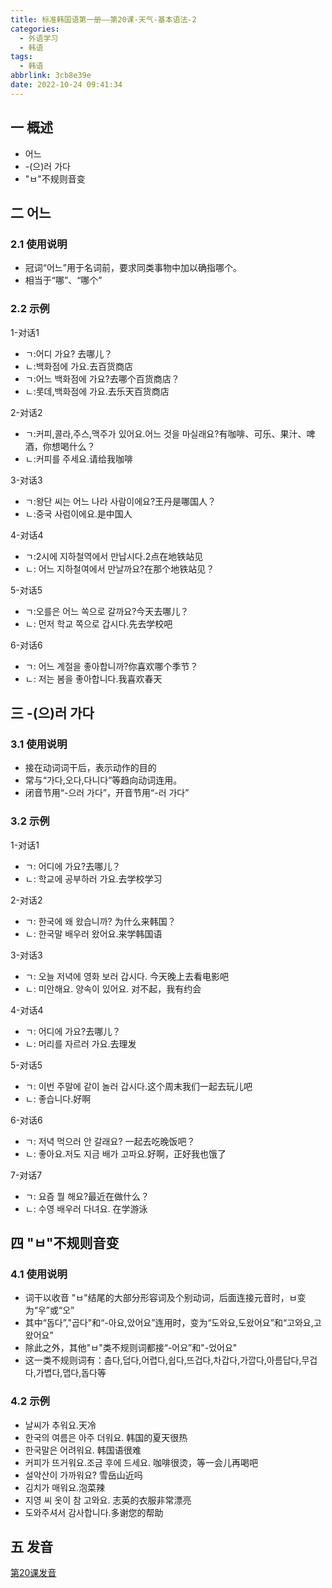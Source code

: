```yaml
---
title: 标准韩国语第一册——第20课-天气-基本语法-2
categories:
  - 外语学习
  - 韩语
tags:
  - 韩语
abbrlink: 3cb8e39e
date: 2022-10-24 09:41:34
---
```

## 一 概述

* 어느
* -(으)러 가다
* "ㅂ"不规则音变

<!--more-->

## 二 어느

### 2.1 使用说明

* 冠词“어느”用于名词前，要求同类事物中加以确指哪个。
* 相当于“哪”、“哪个”

### 2.2 示例

1-对话1

* ㄱ:어디 가요? 去哪儿？
* ㄴ:백화점에 가요.去百货商店
* ㄱ:어느 백화점에 가요?去哪个百货商店？
* ㄴ:롯데,백화점에 가요.去乐天百货商店

2-对话2

* ㄱ:커피,콜라,주스,맥주가 있어요.어느 것을 마실래요?有咖啡、可乐、果汁、啤酒，你想喝什么？
* ㄴ:커피를 주세요.请给我咖啡

3-对话3

* ㄱ:왕단 씨는 어느 나라 사람이에요?王丹是哪国人？
* ㄴ:중국 사럼이에요.是中国人

4-对话4

* ㄱ:2시에 지하철역에서 만납시다.2点在地铁站见
* ㄴ: 어느 지하철여에서 만날까요?在那个地铁站见？

5-对话5

* ㄱ:오를은 어느 쏙으로 갈까요?今天去哪儿？
* ㄴ: 먼저 학교 쪽으로 갑시다.先去学校吧

6-对话6

* ㄱ: 어느 계절을 좋아합니까?你喜欢哪个季节？
* ㄴ: 저는 봄을 좋아합니다.我喜欢春天

## 三 -(으)러 가다

### 3.1 使用说明

* 接在动词词干后，表示动作的目的
* 常与“가다,오다,다니다”等趋向动词连用。
* 闭音节用“-으러 가다”，开音节用“-러 가다”

### 3.2 示例

1-对话1

* ㄱ: 어디에 가요?去哪儿？
* ㄴ: 학교에 공부하러 가요.去学校学习

2-对话2

* ㄱ: 한국에 왜 왔습니까? 为什么来韩国？
* ㄴ: 한국말 배우러 왔어요.来学韩国语

3-对话3

* ㄱ: 오늘 저녁에 영화 보러 갑시다. 今天晚上去看电影吧
* ㄴ: 미안해요. 양속이 있어요. 对不起，我有约会

4-对话4

* ㄱ: 어디에 가요?去哪儿？
* ㄴ: 머리를 자르러 가요.去理发

5-对话5

* ㄱ: 이번 주말에 같이 놀러 갑시다.这个周末我们一起去玩儿吧
* ㄴ: 좋습니다.好啊

6-对话6

* ㄱ: 저녁 먹으러 안 갈래요? 一起去吃晚饭吧？
* ㄴ: 좋아요.저도 지금 배가 고파요.好啊，正好我也饿了

7-对话7

* ㄱ: 요즘 뭘 해요?最近在做什么？
* ㄴ: 수영 배우러 다녀요. 在学游泳

## 四 "ㅂ"不规则音变

### 4.1 使用说明

* 词干以收音 "ㅂ"结尾的大部分形容词及个别动词，后面连接元音时，ㅂ变为“우”或“오”
* 其中“돕다”,"곱다"和“-아요,았어요”连用时，变为“도와요,도왔어요”和“고와요,고왔어요”
* 除此之外，其他"ㅂ"类不规则词都接“-어요”和"-었어요"
* 这一类不规则词有：춥다,덥다,어렵다,쉽다,뜨겁다,차갑다,가깝다,아름답다,무겁다,가볍다,맵다,돕다等

### 4.2 示例

* 날씨가 추워요.天冷
* 한국의 여름은 아주 더워요. 韩国的夏天很热
* 한국말은 어려워요. 韩国语很难
* 커피가 뜨거워요.조금 후에 드세요. 咖啡很烫，等一会儿再喝吧
* 설악산이 가까워요? 雪岳山近吗
* 김치가 매워요.泡菜辣
* 지영 씨 옷이 참 고와요. 志英的衣服非常漂亮
* 도와주셔서 감사합니다.多谢您的帮助

## 五 发音

[第20课发音][1]



[1]:https://biz.cli.im/test/FU485326?coding=H58jAT&biz=1&qrurl=http%3A%2F%2Fqr31.cn%2FH58jAT&gtype=2